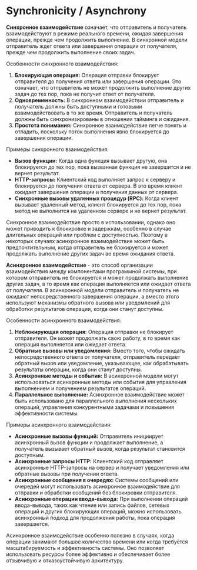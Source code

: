 # Synchronicity / Asynchrony

**Синхронное взаимодействие** означает, что отправитель и получатель взаимодействуют в режиме реального времени, ожидая завершения операции, прежде чем продолжить выполнение. В синхронной модели отправитель ждет ответа или завершения операции от получателя, прежде чем продолжить выполнение своих задач.

Особенности синхронного взаимодействия:

1. **Блокирующая операция:** Операция отправки блокирует отправителя до получения ответа или завершения операции. Это означает, что отправитель не может продолжить выполнение других задач до тех пор, пока не получит ответ от получателя.
2. **Одновременность:** В синхронном взаимодействии отправитель и получатель должны быть доступными и готовыми взаимодействовать в то же время. Отправитель и получатель должны быть синхронизированы в отношении тайминга и ожидания.
3. **Простота понимания:** Синхронное взаимодействие легче понять и отладить, поскольку поток выполнения явно блокируется до завершения операции.

Примеры синхронного взаимодействия:

* **Вызов функции:** Когда одна функция вызывает другую, она блокируется до тех пор, пока вызванная функция не завершится и не вернет результат.
* **HTTP-запросы:** Клиентский код выполняет запрос к серверу и блокируется до получения ответа от сервера. В это время клиент ожидает завершения операции и получения данных от сервера.
* **Синхронные вызовы удаленных процедур (RPC):** Когда клиент вызывает удаленный метод, клиент блокируется до тех пор, пока метод не выполнится на удаленном сервере и не вернет результат.

Синхронное взаимодействие просто в использовании, однако оно может приводить к блокировке и задержкам, особенно в случае длительных операций или проблем с доступностью. Поэтому в некоторых случаях асинхронное взаимодействие может быть предпочтительным, когда отправитель не блокируется и может продолжать выполнение других задач во время ожидания ответа.

**Асинхронное взаимодействие** - это способ организации взаимодействия между компонентами программной системы, при котором отправитель не блокируется и может продолжать выполнение других задач, в то время как операция выполняется или ожидает ответа от получателя. В асинхронной модели отправитель и получатель не ожидают непосредственного завершения операции, а вместо этого используют механизмы обратного вызова или уведомлений для обработки результатов операции, когда они станут доступны.

Особенности асинхронного взаимодействия:

1. **Неблокирующая операция:** Операция отправки не блокирует отправителя. Он может продолжать свою работу, в то время как операция выполняется или ожидает ответа.
2. **Обратные вызовы или уведомления:** Вместо того, чтобы ожидать непосредственного ответа от получателя, отправитель передает обратный вызов или уведомление, указывающее, как обрабатывать результаты операции, когда они станут доступны.
3. **Асинхронные методы и события:** В асинхронной модели могут использоваться асинхронные методы или события для управления выполнением и получением результатов операций.
4. **Параллельное выполнение:** Асинхронное взаимодействие может быть использовано для параллельного выполнения нескольких операций, управления конкурентными задачами и повышения эффективности системы.

Примеры асинхронного взаимодействия:

* **Асинхронные вызовы функций:** Отправитель инициирует асинхронный вызов функции и продолжает выполнение, а получатель вызывает обратный вызов, когда результат становится доступным.
* **Асинхронные запросы HTTP:** Клиентский код отправляет асинхронные HTTP-запросы на сервер и получает уведомления или обратные вызовы при получении ответа.
* **Асинхронные сообщения в очередях:** Системы сообщений или очередей могут использовать асинхронное взаимодействие для отправки и обработки сообщений без блокировки отправителя.
* **Асинхронные операции ввода-вывода:** При выполнении операций ввода-вывода, таких как чтение или запись файлов, сетевых операций и других блокирующих операций, можно использовать асинхронный подход для продолжения работы, пока операция завершается.

Асинхронное взаимодействие особенно полезно в случаях, когда операции занимают большое количество времени или когда требуется масштабируемость и эффективность системы. Оно позволяет использовать ресурсы более эффективно и обеспечивает более отзывчивую и отказоустойчивую архитектуру.

